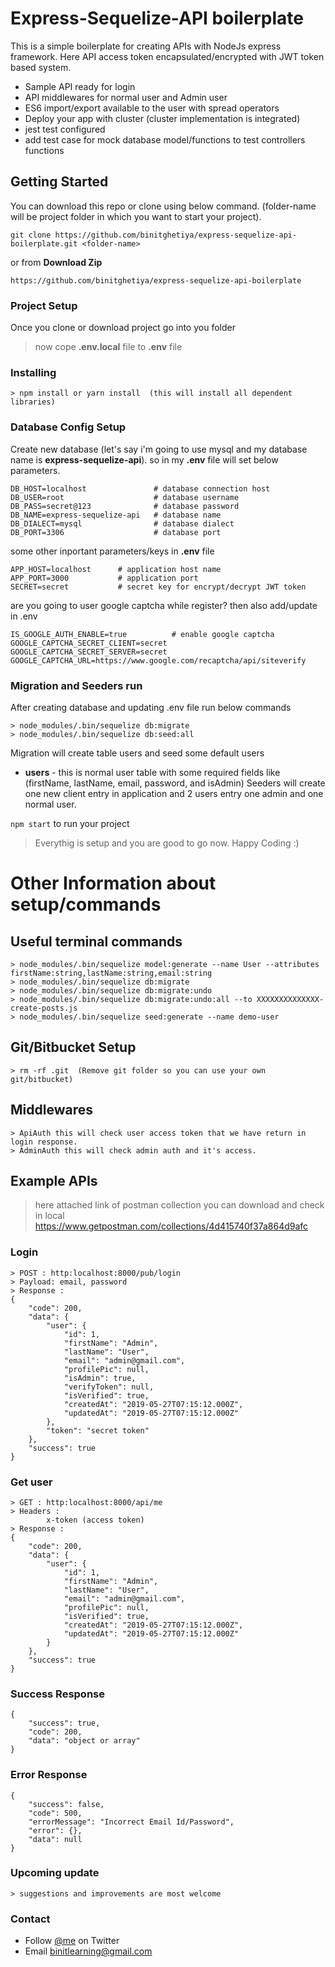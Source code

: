 # Express-Sequelize-API boilerplate
This is a simple boilerplate for creating APIs with NodeJs express framework.
Here API access token encapsulated/encrypted with JWT token based system.
 - Sample API ready for login 
 - API middlewares for normal user and Admin user
 - ES6 import/export available to the user with spread operators
 - Deploy your app with cluster (cluster implementation is integrated)
 - jest test configured
 - add test case for mock database model/functions to test controllers functions
## Getting Started
You can download this repo or clone using below command. (folder-name will be project folder in which you want to start your project).
```
git clone https://github.com/binitghetiya/express-sequelize-api-boilerplate.git <folder-name>
```
or from **Download Zip**
```
https://github.com/binitghetiya/express-sequelize-api-boilerplate 
```
### Project Setup
Once you clone or download project go into you folder

>now cope **.env.local** file to **.env** file

### Installing
```
> npm install or yarn install  (this will install all dependent libraries)
```

### Database Config Setup
Create new database (let's say i'm going to use mysql and my database name is **express-sequelize-api**).
so in my **.env** file will set below parameters.
```
DB_HOST=localhost               # database connection host
DB_USER=root                    # database username
DB_PASS=secret@123              # database password
DB_NAME=express-sequelize-api   # database name
DB_DIALECT=mysql                # database dialect
DB_PORT=3306                    # database port
```
some other inportant parameters/keys in **.env** file
```
APP_HOST=localhost      # application host name
APP_PORT=3000           # application port
SECRET=secret           # secret key for encrypt/decrypt JWT token
```

are you going to user google captcha while register? then also add/update in .env 
```
IS_GOOGLE_AUTH_ENABLE=true          # enable google captcha
GOOGLE_CAPTCHA_SECRET_CLIENT=secret
GOOGLE_CAPTCHA_SECRET_SERVER=secret
GOOGLE_CAPTCHA_URL=https://www.google.com/recaptcha/api/siteverify
```


### Migration and Seeders run
After creating database and updating .env file run below commands
```
> node_modules/.bin/sequelize db:migrate
> node_modules/.bin/sequelize db:seed:all
```
Migration will create table users and seed some default users
* **users** - this is normal user table with some required fields like (firstName, lastName, email, password, and isAdmin)
Seeders will create one new client entry in application and 2 users entry one admin and one normal user.

`npm start` to run your project 
>Everythig is setup and you are good to go now. Happy Coding :)



# Other Information about setup/commands
## Useful terminal commands
```
> node_modules/.bin/sequelize model:generate --name User --attributes firstName:string,lastName:string,email:string
> node_modules/.bin/sequelize db:migrate
> node_modules/.bin/sequelize db:migrate:undo
> node_modules/.bin/sequelize db:migrate:undo:all --to XXXXXXXXXXXXXX-create-posts.js
> node_modules/.bin/sequelize seed:generate --name demo-user
```

## Git/Bitbucket Setup
```
> rm -rf .git  (Remove git folder so you can use your own git/bitbucket)
```
## Middlewares
```
> ApiAuth this will check user access token that we have return in login response.
> AdminAuth this will check admin auth and it's access.
```

## Example APIs
>here attached link of postman collection you can download and check in local
>https://www.getpostman.com/collections/4d415740f37a864d9afc

### Login
```
> POST : http:localhost:8000/pub/login   
> Payload: email, password
> Response : 
{
    "code": 200,
    "data": {
        "user": {
            "id": 1,
            "firstName": "Admin",
            "lastName": "User",
            "email": "admin@gmail.com",
            "profilePic": null,
            "isAdmin": true,
            "verifyToken": null,
            "isVerified": true,
            "createdAt": "2019-05-27T07:15:12.000Z",
            "updatedAt": "2019-05-27T07:15:12.000Z"
        },
        "token": "secret token"
    },
    "success": true
}
```
### Get user
```
> GET : http:localhost:8000/api/me   
> Headers : 
        x-token (access token)
> Response : 
{
    "code": 200,
    "data": {
        "user": {
            "id": 1,
            "firstName": "Admin",
            "lastName": "User",
            "email": "admin@gmail.com",
            "profilePic": null,
            "isVerified": true,
            "createdAt": "2019-05-27T07:15:12.000Z",
            "updatedAt": "2019-05-27T07:15:12.000Z"
        }
    },
    "success": true
}
```
### Success Response
```
{
    "success": true,
    "code": 200,
    "data": "object or array"
}
```
### Error Response
```
{
    "success": false,
    "code": 500,
    "errorMessage": "Incorrect Email Id/Password",
    "error": {},
    "data": null
}
```
### Upcoming update
```
> suggestions and improvements are most welcome
```

### Contact 
* Follow [@me](https://twitter.com/binitghetiya) on Twitter
* Email <binitlearning@gmail.com>
